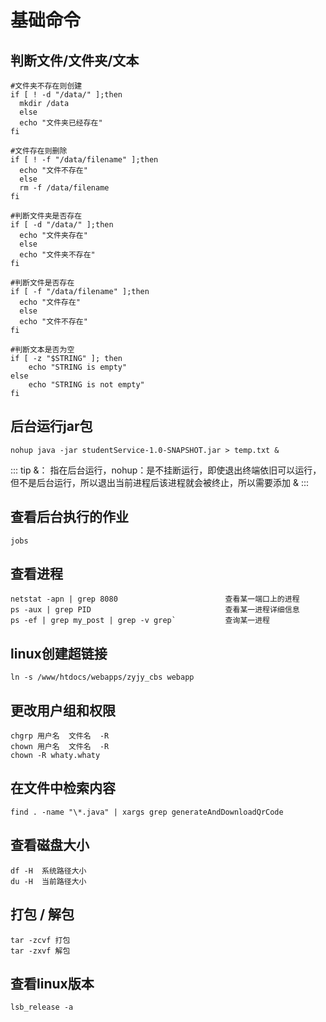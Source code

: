 # 基础命令

## 判断文件/文件夹/文本
```shell script
#文件夹不存在则创建
if [ ! -d "/data/" ];then
  mkdir /data
  else
  echo "文件夹已经存在"
fi

#文件存在则删除
if [ ! -f "/data/filename" ];then
  echo "文件不存在"
  else
  rm -f /data/filename
fi

#判断文件夹是否存在
if [ -d "/data/" ];then
  echo "文件夹存在"
  else
  echo "文件夹不存在"
fi

#判断文件是否存在
if [ -f "/data/filename" ];then
  echo "文件存在"
  else
  echo "文件不存在"
fi

#判断文本是否为空
if [ -z "$STRING" ]; then
    echo "STRING is empty"
else 
    echo "STRING is not empty"
fi
```
## 后台运行jar包
``` shell
nohup java -jar studentService-1.0-SNAPSHOT.jar > temp.txt &
```
::: tip
&： 指在后台运行，nohup：是不挂断运行，即使退出终端依旧可以运行，但不是后台运行，所以退出当前进程后该进程就会被终止，所以需要添加 &
:::
## 查看后台执行的作业
``` shell
jobs
``` 
## 查看进程
``` shell
netstat -apn | grep 8080                        查看某一端口上的进程
ps -aux | grep PID                              查看某一进程详细信息
ps -ef | grep my_post | grep -v grep`           查询某一进程
```
## linux创建超链接
```
ln -s /www/htdocs/webapps/zyjy_cbs webapp
```
## 更改用户组和权限
``` shell
chgrp 用户名  文件名  -R
chown 用户名  文件名  -R
chown -R whaty.whaty
```
## 在文件中检索内容
``` shell
find . -name "\*.java" | xargs grep generateAndDownloadQrCode
```
## 查看磁盘大小
``` shell
df -H  系统路径大小
du -H  当前路径大小
```
## 打包 / 解包
``` shell
tar -zcvf 打包
tar -zxvf 解包
```
## 查看linux版本
``` shell
lsb_release -a
```

